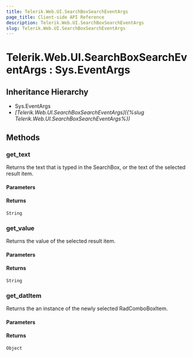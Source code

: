 ```yaml
---
title: Telerik.Web.UI.SearchBoxSearchEventArgs
page_title: Client-side API Reference
description: Telerik.Web.UI.SearchBoxSearchEventArgs
slug: Telerik.Web.UI.SearchBoxSearchEventArgs
---
```


# Telerik.Web.UI.SearchBoxSearchEventArgs : Sys.EventArgs

## Inheritance Hierarchy

* Sys.EventArgs
* *[Telerik.Web.UI.SearchBoxSearchEventArgs]({%slug Telerik.Web.UI.SearchBoxSearchEventArgs%})*

## Methods

###  get_text

Returns the text that is typed in the SearchBox, or the text of the selected result item. 

#### Parameters

#### Returns

`String`


###  get_value

Returns the value of the selected result item. 

#### Parameters

#### Returns

`String`

###  get_datItem

Returns the an instance of the newly selected RadComboBoxItem.

#### Parameters

#### Returns

`Object`

